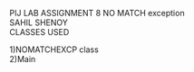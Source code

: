 PIJ LAB ASSIGNMENT 8 NO MATCH exception</br>
SAHIL SHENOY</br>
CLASSES USED</br>

1)NOMATCHEXCP class </br>
2)Main</br>
